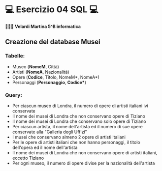 # 💻 Esercizio 04 SQL 💻

👩🏻‍💻 __Velardi Martina 5^B informatica__

## Creazione del database Musei
### Tabelle:
* Museo (__**NomeM**__, Città)
* Artisti (__**NomeA**__, Nazionalità)
* Opere (__**Codice**__, Titolo, NomeM*, NomeA*)
* Personaggi (__**Personaggio**__, __**Codice***__)

### Query:
* Per ciascun museo di Londra, il numero di opere di artisti italiani ivi conservate
* Il nome dei musei di Londra che non conservano opere di Tiziano
* Il nome dei musei di Londra che conservano solo opere di Tiziano
* Per ciascun artista, il nome dell'artista ed il numero di sue opere conservate alla "Galleria degli Uffizi"
* I musei che conservano almeno 2 opere di artisti italiani
* Per le opere di artisti italiani che non hanno personaggi, il titolo dell'opera ed il nome dell'artista
* Il nome dei musei di Londra che non conservano opere di artisti italiani, eccetto Tiziano
* Per ogni museo, il numero di opere divise per la nazionalità dell'artista